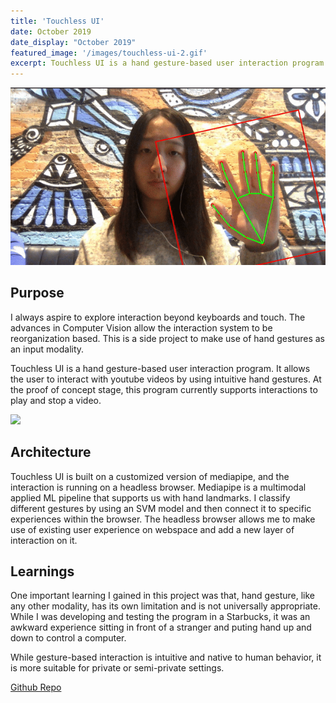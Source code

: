 ```yaml
---
title: 'Touchless UI'
date: October 2019
date_display: "October 2019"
featured_image: '/images/touchless-ui-2.gif'
excerpt: Touchless UI is a hand gesture-based user interaction program. It allows the user to interact with youtube videos by using intuitive hand gestures. At the proof of concept stage, this program currently supports interactions to play and stop a video. 
---
```


![](/images/touchless-ui.gif)

## Purpose

I always aspire to explore interaction beyond keyboards and touch. The advances in Computer Vision allow the interaction system to be reorganization based. This is a side project to make use of hand gestures as an input modality.


Touchless UI is a hand gesture-based user interaction program. It allows the user to interact with youtube videos by using intuitive hand gestures. At the proof of concept stage, this program currently supports interactions to play and stop a video.


![](/images/touchless-ui-2.gif)

## Architecture

Touchless UI is built on a customized version of mediapipe, and the interaction is running on a headless browser. Mediapipe is a multimodal applied ML pipeline that supports us with hand landmarks. I classify different gestures by using an SVM model and then connect it to specific experiences within the browser. The headless browser allows me to make use of existing user experience on webspace and add a new layer of interaction on it.


## Learnings
One important learning I gained in this project was that, hand gesture, like any other modality, has its own limitation and is not universally appropriate. While I was developing and testing the program in a Starbucks, it was an awkward experience sitting in front of a stranger and puting hand up and down to control a computer.  

While gesture-based interaction is intuitive and native to human behavior, it is more suitable for private or semi-private settings. 

[Github Repo](https://github.com/yujie-tao/touchless-ui)
